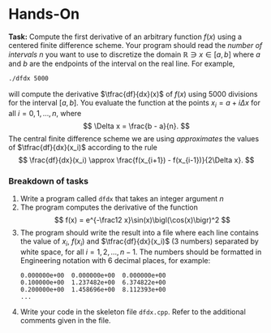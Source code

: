 # Hands-On

**Task:** Compute the first derivative of an arbitrary function $f(x)$ using a
centered finite difference scheme.  Your program should read the _number of
intervals_ $n$ you want to use to discretize the domain $\mathbb{R}\ni
x\in[a,b]$ where $a$ and $b$ are the endpoints of the interval on the real line.
For example,

```bash
./dfdx 5000
```

will compute the derivative $\tfrac{df}{dx}(x)$ of $f(x)$ using 5000 divisions
for the interval $[a,b]$.  You evaluate the function at the points
$x_i=a+i\Delta x$ for all $i=0,1,\ldots,n$, where
$$
\Delta x = \frac{b - a}{n}.
$$
The central finite difference scheme we are using _approximates_ the values of
$\tfrac{df}{dx}(x_i)$ according to the rule
$$
\frac{df}{dx}(x_i) \approx \frac{f(x_{i+1}) - f(x_{i-1})}{2\Delta x}.
$$

### Breakdown of tasks

1. Write a program called `dfdx` that takes an integer argument $n$
2. The program computes the derivative of the function
   $$
   f(x) = e^{-\frac12 x}\sin(x)\bigl(\cos(x)\bigr)^2
   $$
3. The program should write the result into a file where each line contains the
   value of $x_i$, $f(x_i)$ and $\tfrac{df}{dx}(x_i)$ (3 numbers) separated by
   white space, for all $i=1,2,\ldots,n-1$.  The numbers should be formatted in
   Engineering notation with 6 decimal places, for example:
   ```text
   0.000000e+00  0.000000e+00  0.000000e+00
   0.100000e+00  1.237482e+00  6.374822e+00
   0.200000e+00  1.458696e+00  8.112393e+00
   ...
   ```
4. Write your code in the skeleton file `dfdx.cpp`.  Refer to the additional
   comments given in the file.
